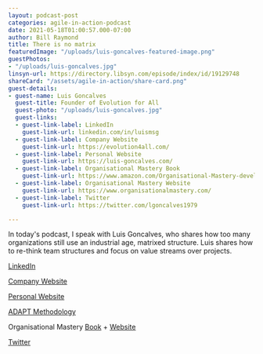 ```yaml
---
layout: podcast-post
categories: agile-in-action-podcast
date: 2021-05-18T01:00:57.000-07:00
author: Bill Raymond
title: There is no matrix
featuredImage: "/uploads/luis-goncalves-featured-image.png"
guestPhotos:
- "/uploads/luis-goncalves.jpg"
linsyn-url: https://directory.libsyn.com/episode/index/id/19129748
shareCard: "/assets/agile-in-action/share-card.png"
guest-details:
- guest-name: Luis Goncalves
  guest-title: Founder of Evolution for All
  guest-photo: "/uploads/luis-goncalves.jpg"
  guest-links:
  - guest-link-label: LinkedIn
    guest-link-url: linkedin.com/in/luismsg
  - guest-link-label: Company Website
    guest-link-url: https://evolution4all.com/
  - guest-link-label: Personal Website
    guest-link-url: https://luis-goncalves.com/
  - guest-link-label: Organisational Mastery Book
    guest-link-url: https://www.amazon.com/Organisational-Mastery-development-blueprint-executive-ebook/dp/B07X8KYZ1K/ref=sr_1_1?dchild=1&keywords=organisational+mastery&qid=1621230592&sr=8-1
  - guest-link-label: Organisational Mastery Website
    guest-link-url: https://www.organisationalmastery.com/
  - guest-link-label: Twitter
    guest-link-url: https://twitter.com/lgoncalves1979

---
```

In today's podcast, I speak with Luis Goncalves, who shares how too many organizations still use an industrial age, matrixed structure. Luis shares how to re-think team structures and focus on value streams over projects.

[LinkedIn](linkedin.com/in/luismsg "LinkedIn")

[Company Website](https://evolution4all.com/ "Company Website")

[Personal Website](https://luis-goncalves.com/ "Personal Website")

[ADAPT Methodology](https://adaptmethodology.com/ "ADAPT Methodology")

Organisational Mastery [Book](https://www.amazon.com/Organisational-Mastery-development-blueprint-executive-ebook/dp/B07X8KYZ1K/ref=sr_1_1?dchild=1&keywords=organisational+mastery&qid=1621230592&sr=8-1 "Book") + [Website ](https://www.organisationalmastery.com/ "Website")

[Twitter](https://twitter.com/lgoncalves1979 "Twitter")
